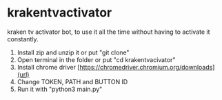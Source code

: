 # krakentvactivator
kraken tv activator bot, to use it all the time without having to activate it constantly.


1. Install zip and unzip it or put "git clone"
2. Open terminal in the folder or put "cd krakentvacivator"
3. Install chrome driver [https://chromedriver.chromium.org/downloads](url)
4. Change TOKEN, PATH and BUTTON ID
5. Run it with "python3 main.py"
